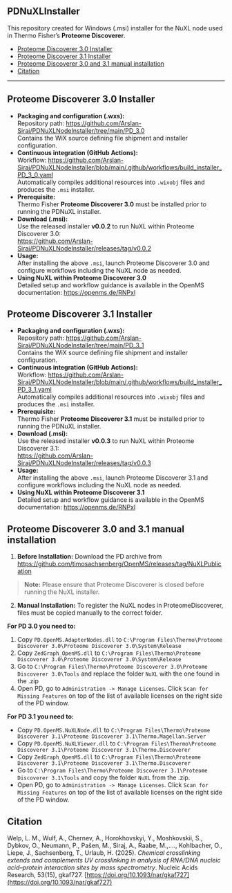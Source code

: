 ## PDNuXLInstaller

This repository created for Windows (.msi) installer for the NuXL node used in Thermo Fisher’s **Proteome Discoverer**.

- [Proteome Discoverer 3.0 Installer](#proteome-discoverer-30-installer)
- [Proteome Discoverer 3.1 Installer](#proteome-discoverer-31-installer) 
- [Proteome Discoverer 3.0 and 3.1 manual installation](#proteome-discoverer-30-and-31-manual-installation)
- [Citation](#citation)

---

## Proteome Discoverer 3.0 Installer
- **Packaging and configuration (.wxs):**  
  Repository path: <https://github.com/Arslan-Siraj/PDNuXLNodeInstaller/tree/main/PD_3.0>  
  Contains the WiX source defining file shipment and installer configuration.
- **Continuous integration (GitHub Actions):**  
  Workflow: <https://github.com/Arslan-Siraj/PDNuXLNodeInstaller/blob/main/.github/workflows/build_installer_PD_3_0.yaml>  
  Automatically compiles additional resources into `.wixobj` files and produces the `.msi` installer.
- **Prerequisite:**  
  Thermo Fisher **Proteome Discoverer 3.0** must be installed prior to running the PDNuXL installer.
- **Download (.msi):**  
  Use the released installer **v0.0.2** to run NuXL within Proteome Discoverer 3.0:  
  <https://github.com/Arslan-Siraj/PDNuXLNodeInstaller/releases/tag/v0.0.2>
- **Usage:**  
  After installing the above `.msi`, launch Proteome Discoverer 3.0 and configure workflows including the NuXL node as needed.
- **Using NuXL within Proteome Discoverer 3.0**  
  Detailed setup and workflow guidance is available in the OpenMS documentation: <https://openms.de/RNPxl>

## Proteome Discoverer 3.1 Installer
- **Packaging and configuration (.wxs):**  
  Repository path: <https://github.com/Arslan-Siraj/PDNuXLNodeInstaller/tree/main/PD_3_1>  
  Contains the WiX source defining file shipment and installer configuration.
- **Continuous integration (GitHub Actions):**  
  Workflow: <https://github.com/Arslan-Siraj/PDNuXLNodeInstaller/blob/main/.github/workflows/build_installer_PD_3_1.yaml>  
  Automatically compiles additional resources into `.wixobj` files and produces the `.msi` installer.
- **Prerequisite:**  
  Thermo Fisher **Proteome Discoverer 3.1** must be installed prior to running the PDNuXL installer.
- **Download (.msi):**  
  Use the released installer **v0.0.3** to run NuXL within Proteome Discoverer 3.1:  
  <https://github.com/Arslan-Siraj/PDNuXLNodeInstaller/releases/tag/v0.0.3>
- **Usage:**  
  After installing the above `.msi`, launch Proteome Discoverer 3.1 and configure workflows including the NuXL node as needed.
- **Using NuXL within Proteome Discoverer 3.1**  
  Detailed setup and workflow guidance is available in the OpenMS documentation: <https://openms.de/RNPxl>

## Proteome Discoverer 3.0 and 3.1 manual installation

1. **Before Installation:** Download the PD archive from https://github.com/timosachsenberg/OpenMS/releases/tag/NuXLPublication
> **Note:** Please ensure that Proteome Discoverer is closed before running the NuXL installer.
2. **Manual Installation:** To register the NuXL nodes in ProteomeDiscoverer, files must be copied manually to the correct folder.

**For PD 3.0 you need to:**
1.	Copy `PD.OpenMS.AdapterNodes.dll` to `C:\Program Files\Thermo\Proteome Discoverer 3.0\Proteome Discoverer 3.0\System\Release`
2.	Copy `ZedGraph_OpenMS.dll` to `C:\Program Files\Thermo\Proteome Discoverer 3.0\Proteome Discoverer 3.0\System\Release`
3.	Go to `C:\Program Files\Thermo\Proteome Discoverer 3.0\Proteome Discoverer 3.0\Tools` and replace the folder `NuXL` with the one found in the .zip
4.	Open PD, go to `Administration -> Manage Licenses`. Click `Scan for Missing Features` on top of the list of available licenses on the right side of the PD window.

**For PD 3.1 you need to:**
- Copy `PD.OpenMS.NuXLNode.dll` to `C:\Program Files\Thermo\Proteome Discoverer 3.1\Proteome Discoverer 3.1\Thermo.Magellan.Server`
- Copy `PD.OpenMS.NuXLViewer.dll` to `C:\Program Files\Thermo\Proteome Discoverer 3.1\Proteome Discoverer 3.1\Thermo.Discoverer`
- Copy `ZedGraph_OpenMS.dll` to `C:\Program Files\Thermo\Proteome Discoverer 3.1\Proteome Discoverer 3.1\Thermo.Discoverer`
- Go to `C:\Program Files\Thermo\Proteome Discoverer 3.1\Proteome Discoverer 3.1\Tools` and copy the folder `NuXL` from the .zip.
- Open PD, go to `Administration -> Manage Licenses`. Click `Scan for Missing Features` on top of the list of available licenses on the right side of the PD window.

## Citation  
  Welp, L. M., Wulf, A., Chernev, A., Horokhovskyi, Y., Moshkovskii, S., Dybkov, O., Neumann, P., Pašen, M., Siraj, A., Raabe, M.,...., Kohlbacher, O., Liepe, J., Sachsenberg, T., Urlaub, H. (2025). *Chemical crosslinking extends and complements UV crosslinking in analysis of RNA/DNA nucleic acid–protein interaction sites by mass spectrometry*. Nucleic Acids Research, 53(15), gkaf727. [https://doi.org/10.1093/nar/gkaf727](https://doi.org/10.1093/nar/gkaf727)
